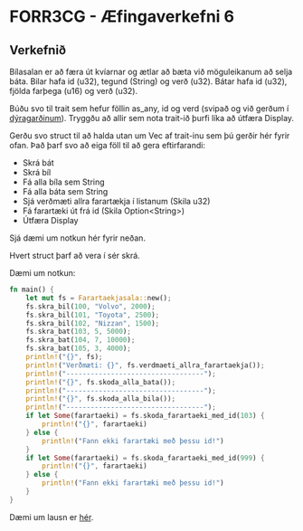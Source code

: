 # FORR3CG - Æfingaverkefni 6

## Verkefnið

Bílasalan er að færa út kvíarnar og ætlar að bæta við möguleikanum að selja báta. Bilar hafa id (u32), tegund (String) og verð (u32). Bátar hafa id (u32), fjölda farþega (u16) og verð (u32).

Búðu svo til trait sem hefur föllin as_any, id og verd (svipað og við gerðum í [dýragarðinum](../Timar/kafli_18/src/main.rs)). Tryggðu að allir sem nota trait-ið þurfi líka að útfæra Display.

Gerðu svo struct til að halda utan um Vec af trait-inu sem þú gerðir hér fyrir ofan. Það þarf svo að eiga föll til að gera eftirfarandi:
- Skrá bát
- Skrá bíl
- Fá alla bíla sem String
- Fá alla báta sem String
- Sjá verðmæti allra farartækja í listanum (Skila u32)
- Fá farartæki út frá id (Skila Option\<String\>)
- Útfæra Display

Sjá dæmi um notkun hér fyrir neðan.

Hvert struct þarf að vera í sér skrá.

Dæmi um notkun:
```rust 
fn main() {
    let mut fs = Farartaekjasala::new();
    fs.skra_bil(100, "Volvo", 2000);
    fs.skra_bil(101, "Toyota", 2500);
    fs.skra_bil(102, "Nizzan", 1500);
    fs.skra_bat(103, 5, 5000);
    fs.skra_bat(104, 7, 10000);
    fs.skra_bat(105, 3, 4000);
    println!("{}", fs);
    println!("Verðmæti: {}", fs.verdmaeti_allra_farartaekja());
    println!("----------------------------------");
    println!("{}", fs.skoda_alla_bata());
    println!("----------------------------------");
    println!("{}", fs.skoda_alla_bila());
    println!("----------------------------------");
    if let Some(farartaeki) = fs.skoda_farartaeki_med_id(103) {
        println!("{}", farartaeki)
    } else {
        println!("Fann ekki farartæki með þessu id!")
    }
    if let Some(farartaeki) = fs.skoda_farartaeki_med_id(999) {
        println!("{}", farartaeki)
    } else {
        println!("Fann ekki farartæki með þessu id!")
    }
}

```

Dæmi um lausn er [hér](https://github.com/FORR3CG/H25/tree/main/Aefningaverkefni/lausnir/aefingaverkefni_6).
